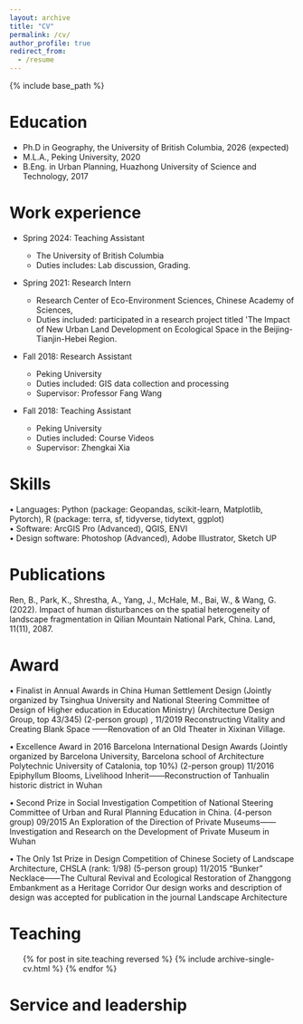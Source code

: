 ```yaml
---
layout: archive
title: "CV"
permalink: /cv/
author_profile: true
redirect_from:
  - /resume
---
```


{% include base_path %}

Education
======
* Ph.D in Geography, the University of British Columbia, 2026 (expected)
* M.L.A., Peking University, 2020
* B.Eng. in Urban Planning, Huazhong University of Science and Technology, 2017

Work experience
======
* Spring 2024: Teaching Assistant
  * The University of British Columbia
  * Duties includes: Lab discussion, Grading.

* Spring 2021: Research Intern
  * Research Center of Eco-Environment Sciences, Chinese Academy of Sciences, 
  *	Duties included: participated in a research project titled 'The Impact of New Urban Land Development on Ecological Space in the Beijing-Tianjin-Hebei Region.
  
* Fall 2018: Research Assistant
  * Peking University
  * Duties included: GIS data collection and processing
  * Supervisor: Professor Fang Wang 

* Fall 2018: Teaching Assistant
  * Peking University
  * Duties included: Course Videos
  * Supervisor: Zhengkai Xia
  
Skills
======
•	Languages:  Python (package: Geopandas, scikit-learn, Matplotlib, Pytorch), 
R (package: terra, sf, tidyverse, tidytext, ggplot)                                                                                                                                            
•	Software: ArcGIS Pro (Advanced), QGIS, ENVI                                                                                                                                
•	Design software: Photoshop (Advanced), Adobe Illustrator, Sketch UP

Publications
======
Ren, B., Park, K., Shrestha, A., Yang, J., McHale, M., Bai, W., & Wang, G. (2022). Impact of human disturbances on the spatial heterogeneity of landscape fragmentation in Qilian Mountain National Park, China. Land, 11(11), 2087.
  
Award
======
•	Finalist in Annual Awards in China Human Settlement Design (Jointly organized by Tsinghua University and National Steering Committee of Design of Higher education in Education Ministry) (Architecture Design Group, top 43/345)  (2-person group)   ,                                                                                                                    11/2019
Reconstructing Vitality and Creating Blank Space ——Renovation of an Old Theater in Xixinan Village.

•	Excellence Award in 2016 Barcelona International Design Awards (Jointly organized by Barcelona University, Barcelona school of Architecture Polytechnic University of Catalonia, top 10%) (2-person group)            11/2016
Epiphyllum Blooms, Livelihood Inherit——Reconstruction of Tanhualin historic district in Wuhan

•	Second Prize in Social Investigation Competition of National Steering Committee of Urban and Rural Planning Education in China. (4-person group)                                                                                                            09/2015
An Exploration of the Direction of Private Museums——Investigation and Research on the Development of Private Museum in Wuhan

•	The Only 1st Prize in Design Competition of Chinese Society of Landscape Architecture, CHSLA (rank: 1/98) (5-person group)                                                                                                                                             11/2015
“Bunker” Necklace——The Cultural Revival and Ecological Restoration of Zhanggong Embankment as a Heritage Corridor
Our design works and description of design was accepted for publication in the journal Landscape Architecture

  
Teaching
======
  <ul>{% for post in site.teaching reversed %}
    {% include archive-single-cv.html %}
  {% endfor %}</ul>
  
Service and leadership
======

